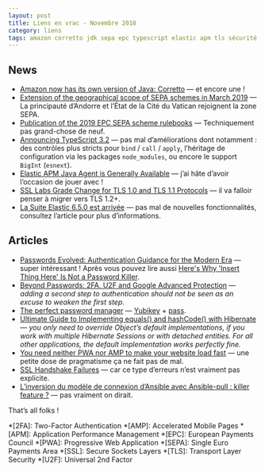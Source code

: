 ```yaml
---
layout: post
title: Liens en vrac - Novembre 2018
category: liens
tags: amazon corretto jdk sepa epc typescript elastic apm tls sécurité password mot passe 2fa u2f pass yubikey hibernate pwa amp ansible ansible-pull 
---
```


## News

* [Amazon now has its own version of Java: Corretto](https://www.infoworld.com/article/3324492/amazon-now-has-its-own-version-of-java-corretto.html)
  — et encore une !
* [Extension of the geographical scope of SEPA schemes in March 2019](https://www.europeanpaymentscouncil.eu/news-insights/news/extension-geographical-scope-sepa-schemes-march-2019)
  — La principauté d’Andorre et l’État de la Cité du Vatican rejoignent la zone SEPA.
* [Publication of the 2019 EPC SEPA scheme rulebooks](https://www.europeanpaymentscouncil.eu/news-insights/news/publication-2019-epc-sepa-scheme-rulebooks)
  — Techniquement pas grand-chose de neuf.
* [Announcing TypeScript 3.2](https://devblogs.microsoft.com/typescript/announcing-typescript-3-2/)
  — pas mal d’améliorations dont notamment : des contrôles plus stricts pour `bind` / `call` / `apply`, l’héritage de configuration via les packages
  `node_modules`, ou encore le support `BigInt` (`esnext`).
* [Elastic APM Java Agent is Generally Available](https://www.elastic.co/fr/blog/elastic-apm-java-agent-is-generally-available)
  — j’ai hâte d’avoir l’occasion de jouer avec !
* [SSL Labs Grade Change for TLS 1.0 and TLS 1.1 Protocols](https://blog.qualys.com/ssllabs/2018/11/19/grade-change-for-tls-1-0-and-tls-1-1-protocols)
  — il va falloir penser à migrer vers TLS 1.2+.
* [La Suite Elastic 6.5.0 est arrivée](https://www.elastic.co/fr/blog/elastic-stack-6-5-0-released)
  — pas mal de nouvelles fonctionnalités, consultez l’article pour plus d’informations.

## Articles

* [Passwords Evolved: Authentication Guidance for the Modern Era](https://www.troyhunt.com/passwords-evolved-authentication-guidance-for-the-modern-era/)
  — super intéressant ! Après vous pouvez lire
  aussi [Here's Why 'Insert Thing Here' Is Not a Password Killer](https://www.troyhunt.com/heres-why-insert-thing-here-is-not-a-password-killer/).
* [Beyond Passwords: 2FA, U2F and Google Advanced Protection](https://www.troyhunt.com/beyond-passwords-2fa-u2f-and-google-advanced-protection/)
  — _adding a second step to authentication should not be seen as an excuse to weaken the first step_.
* [The perfect password manager](https://www.palkeo.com/sys/perfect-password-manager.html)
  — [Yubikey](https://www.yubico.com/) + [pass](https://www.passwordstore.org/).
* [Ultimate Guide to Implementing equals() and hashCode() with Hibernate](https://thoughts-on-java.org/ultimate-guide-to-implementing-equals-and-hashcode-with-hibernate/)
  — _you only need to override Object’s default implementations, if you work with multiple Hibernate Sessions or with detached entities. For all other
  applications, the default implementation works perfectly fine._
* [You need neither PWA nor AMP to make your website load fast](https://tonsky.me/blog/pwa/)
  — une petite dose de pragmatisme ça ne fait pas de mal.
* [SSL Handshake Failures](https://www.baeldung.com/java-ssl-handshake-failures)
  — car ce type d’erreurs n’est vraiment pas explicite.
* [L’inversion du modèle de connexion d’Ansible avec Ansible-pull : killer feature ?](https://blog.octo.com/ansible-pull-killer-feature/)
  — pas vraiment on dirait.

That’s all folks !

*[2FA]: Two-Factor Authentication
*[AMP]: Accelerated Mobile Pages
*[APM]: Application Performance Management
*[EPC]: European Payments Council
*[PWA]: Progressive Web Application
*[SEPA]: Single Euro Payments Area
*[SSL]: Secure Sockets Layers
*[TLS]: Transport Layer Security
*[U2F]: Universal 2nd Factor
